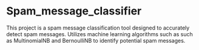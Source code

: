 # Spam_message_classifier

This project is a spam message classification tool designed to accurately detect spam messages. Utilizes machine learning algorithms such as such as MultinomialNB and BernoulliNB to identify potential spam messages.
